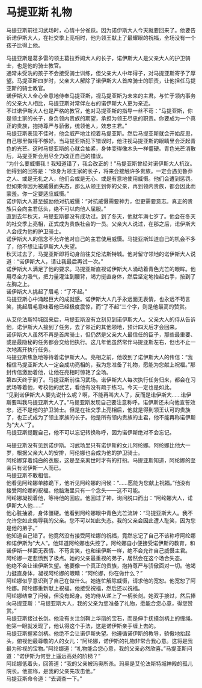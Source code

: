 # 马提亚斯 礼物
马提亚斯前往习武场时，心情十分雀跃。因为诺伊斯大人今天就要回来了。他要告诉诺伊斯大人，在社交季上亮相时，他为领王献上了最耀眼的祝福，全场没有一个孩子比得上他。  


马提亚斯是葛多雷的领主葛拉乔姆大人的长子，诺伊斯大人是父亲大人的护卫骑士，也是他的骑士教官。  
通常未受洗的孩子不会接受骑士训练，但父亲大人中年得子，对马提亚斯寄予了厚望。马提亚斯四岁时，父亲大人解除了诺伊斯大人首席骑士的职责，让他担任马提亚斯的骑士教官。  
诺伊斯大人全心全意地侍奉马提亚斯，视马提亚斯为未来的主君。与忙于领内事务的父亲大人相比，马提亚斯对常伴左右的诺伊斯大人更为亲近。  
不过诺伊斯大人也是严格的教官，他对马提亚斯的指导一丝不苟：“马提亚斯，你是领主家的长子，身负领内贵族的期望，承担为领王尽忠的职责。你要成为一个真正的贵族，抱持尊严与骄傲，统领他人，效忠主君。”  
马提亚斯表现不佳时，他会威严地注视着马提亚斯。然后马提亚斯就会开始反思，自己哪里做得不够好。当马提亚斯犯下错误时，他注视马提亚斯的眼睛里会泛起青色的光芒。这时马提亚斯的心就会抽紧，身体变得像木头一样僵硬。青色光芒消散后，马提亚斯会用尽全力改正自己的错误。  
“为什么要威慑我！我知道错了，我会改正的！”马提亚斯曾经对诺伊斯大人抗议。他得到的回答是：“你身为领主家的长子，将来会接触许多贵族。一定会遇见鲁莽之人、或是无礼之人，他们会或是无心、或是有意地使用威慑。他们会遭到惩罚。但如果你因为被威慑而失态，那么从领王到你的父亲，再到领内贵族，都会因此而蒙羞。你一定要适应威慑。”  
诺伊斯大人甚至鼓励他对抗威慑：“对抗威慑需要神力，但更需要意志。真正的贵族只会向主君低头，绝不可以向他人屈服。”  
直到去年秋天，马提亚斯都没有成功过。到了冬天，他就年满七岁了。他会在冬天的社交季上亮相，正式成为贵族社会的一员。父亲大人说过，在那之后，诺伊斯大人会成为他的护卫骑士。  
诺伊斯大人的信念不允许他对自己的主君使用威慑。马提亚斯知道自己的机会不多了，他不想让诺伊斯大人失望。  
秋天过去了，马提亚斯即将动身前往艾伦法斯特城。他对留守领地的诺伊斯大人说道：“诺伊斯大人，请让我最后再试一次。”  
诺伊斯大人满足了他的要求。马提亚斯直视诺伊斯大人涌动着青色光芒的眼眸。他用尽全力吸气，把力量灌注到腰背，竭力挺直身体，然后坚定地抬起右手，按到了左胸之上。  
诺伊斯大人挑起了眉毛：“了不起。”  
马提亚斯心中涌起巨大的成就感。诺伊斯大人几乎永远面无表情，也永远不苟言笑，挑起眉毛意味着他已经极度震惊，而“了不起”三个字，则是他最高的赞赏。  


从艾伦法斯特城回来后，马提亚斯没有立刻见到诺伊斯大人。父亲大人的侍从告诉他，诺伊斯大人接到了任务，去了邻近的其他领地，预计四天后才会回来。  
诺伊斯大人虽然不再是首席骑士，但仍然是父亲大人最信任的臣子，那些最重要、或是最隐秘的任务都会交给他执行。这几年他虽然常伴马提亚斯左右，但也不止一次地离开执行任务。  
马提亚斯焦急地等待着诺伊斯大人。亮相之前，他收到了诺伊斯大人的传信：“我相信马提亚斯大人一定会成功亮相的，我为您准备了礼物，愿能为您献上祝福。”那封传信激励着他，让他在亮相时惊艳了全场。  
第四天终于到了。马提亚斯前往习武场。诺伊斯大人每次执行任务归来，都会在习武场等着他，考校他的武艺，看他有没有疏于练习。今天一定也是如此。  
“见到诺伊斯大人要先说什么呢？啊，不能再叫大人了，反而是诺伊斯大……诺伊斯要叫我马提亚斯大人了。”马提亚斯发现自己要注意称呼。诺伊斯还未向他宣誓效忠，还不是他的护卫骑士。但是在社交季上亮相后，他就是得到领王认可的贵族了，也正式成为了领主家族的长子。他是所有领内贵族的主君，他不能再称诺伊斯为“大人”了。  
马提亚斯提醒自己，他不可以忘记转换称呼，因为诺伊斯绝对不会忘记。  


马提亚斯没有见到诺伊斯。习武场里只有诺伊斯的女儿阿纶娜。阿纶娜比他大一岁，根据父亲大人的安排，阿伦娜也会成为他的护卫骑士。  
阿纶娜穿着纯白的衣服，这是至亲离世时才有的打扮。马提亚斯知道，阿纶娜的至亲只有诺伊斯一人而已。  
马提亚斯不敢相信。  
他看见阿纶娜单膝跪下，他听见阿纶娜的问候：“……愿能为您献上祝福。”他没有接受阿纶娜的祝福。他脑海里只有一个念头——这不可能。  
阿纶娜凝视着他，等待他的回应。他回过了神，询问脱口而出：“阿纶娜大人，诺伊斯大人他……”  
他心脏抽紧，身体僵硬。他看到阿纶娜眼中青色光芒流转：“马提亚斯大人。我不允许您如此侮辱我的父亲。您不可以如此失态。我的父亲会因此遭人耻笑，因为您是他的弟子。”  
他知道自己错了。他竟然没有接受阿纶娜的祝福，竟然忘记了自己不该称呼阿纶娜和诺伊斯为“大人”。他知道阿纶娜也失控了。阿纶娜自小便接受诺伊斯的教育，和诺伊斯一样面无表情、不苟言笑，也和诺伊斯一样，绝不会允许自己威慑主君。  
阿纶娜一定悲愤到了极点。她的父亲最重视的弟子，居然会在这个场合失态。  
他绝不会让诺伊斯失望。他要像一个真正的贵族，抱持尊严与骄傲面对一切。他竭力挺直身体，凝视阿纶娜的眼睛：“阿纶娜，你在做什么？”  
阿纶娜似乎意识到了自己在做什么。她连忙解除威慑，请求他的宽恕。他宽恕了阿纶娜。阿纶娜重新献上祝福。他接受祝福，然后还以祝福。  
阿纶娜结束了问候，但没有起身。她的侍从递上了一柄长剑。她双手接过，然后捧向马提亚斯：“马提亚斯大人，我的父亲为您准备了礼物，愿能合您心意，得您赞赏。”  
马提亚斯接过长剑。他没有关注剑鞘上华丽的宝石，而是伸手抚摸剑柄上的缠绳。他第一眼就发现了，他认得这个手法，这是诺伊斯亲手缠上去的。  
马提亚斯握紧剑柄。他绝不会让诺伊斯失望。他遵循诺伊斯的教导，骄傲地抬起头，俯视他最尊敬的人的女儿：“阿纶娜，诺伊斯的礼物非常合我心意。这将是我最为珍视的宝物。”阿纶娜道：“礼物能合您心意，我的父亲必然欣喜。”马提亚斯问道：“诺伊斯为何登上遥远高处的阶梯？”  
阿纶娜低着头，回答道：“我的父亲被玛奥所杀。玛奥是艾伦法斯特城神殿的孤儿院长。他宣称，是我的父亲先攻击他。”  
马提亚斯命令道：“去调查一下。”  


